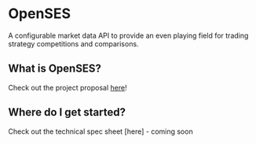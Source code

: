 # OpenSES
A configurable market data API to provide an even playing field for trading strategy competitions and comparisons.


## What is OpenSES?
Check out the project proposal [here](https://docs.google.com/document/d/1SMm2y2RSxEx6QeRjgA34Z7S4gdYm4nK4sOFEdrkiJaQ/edit?usp=sharing)!

## Where do I get started?
Check out the technical spec sheet [here] - coming soon
